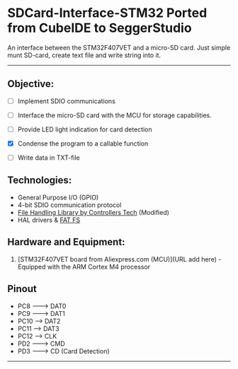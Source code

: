 # SDCard-Interface-STM32 Ported from CubeIDE to SeggerStudio

An interface between the STM32F407VET and a micro-SD card. 
Just simple munt SD-card, create text file and write string into it.

***
## Objective:
- [ ] Implement SDIO communications
- [ ] Interface the micro-SD card with the MCU for storage capabilities.
- [ ] Provide LED light indication for card detection
- [x] Condense the program to a callable function
- [ ] Write data in TXT-file



## Technologies:
* General Purpose I/O (GPIO)
* 4-bit SDIO communication protocol
* [File Handling Library by Controllers Tech](https://controllerstech.com/interface-sd-card-with-sdio-in-stm32/) (Modified)
* HAL drivers & [FAT FS](http://elm-chan.org/fsw/ff/00index_e.html)

## Hardware and Equipment:

1. [STM32F407VET board from Aliexpress.com (MCU)](URL add here) - Equipped with the ARM Cortex M4 processor


## Pinout
* PC8 ---> DAT0
* PC9 ---> DAT1
* PC10 --> DAT2
* PC11 --> DAT3
* PC12 --> CLK
* PD2 ---> CMD
* PD3 ---> CD (Card Detection)

***

